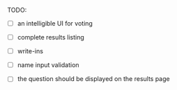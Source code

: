 TODO:

- [ ] an intelligible UI for voting
- [ ] complete results listing
- [ ] write-ins
- [ ] name input validation
- [ ] the question should be displayed on the results page

